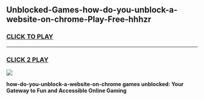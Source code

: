 
## Unblocked-Games-how-do-you-unblock-a-website-on-chrome-Play-Free-hhhzr
<h3>
<a href="https://premium76.site?title=how-do-you-unblock-a-website-on-chrome&ref=23A">CLICK TO PLAY</a></h3>
<hr>

<h3>
<a href="https://premium76.site?title=how-do-you-unblock-a-website-on-chrome&ref=23A">CLICK 2 PLAY</a>
  
</h3>

<a href="https://premium76.site?title=how-do-you-unblock-a-website-on-chrome&ref=23A"><img src="https://clearcache.store/games.png"></a>


**how-do-you-unblock-a-website-on-chrome games unblocked: Your Gateway to Fun and Accessible Online Gaming**

